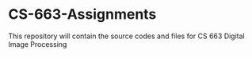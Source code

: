 # CS-663-Assignments
This repository will contain the source codes and files for CS 663 Digital Image Processing
